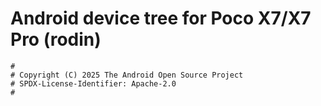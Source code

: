 # Android device tree for Poco X7/X7 Pro (rodin)

```
#
# Copyright (C) 2025 The Android Open Source Project
# SPDX-License-Identifier: Apache-2.0
#
```
